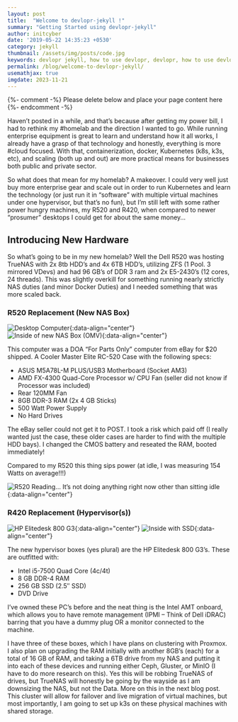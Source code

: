 ```yaml
---
layout: post
title:  "Welcome to devlopr-jekyll !"
summary: "Getting Started using devlopr-jekyll"
author: initcyber
date: '2019-05-22 14:35:23 +0530'
category: jekyll
thumbnail: /assets/img/posts/code.jpg
keywords: devlopr jekyll, how to use devlopr, devlopr, how to use devlopr-jekyll, devlopr-jekyll tutorial,best jekyll themes
permalink: /blog/welcome-to-devlopr-jekyll/
usemathjax: true
imgdate: 2023-11-21
---
```


{%- comment -%} Please delete below and place your page content here {%- endcomment -%}

Haven’t posted in a while, and that’s because after getting my power bill, I had to rethink my #homelab and the direction I wanted to go. While running enterprise equipment is great to learn and understand how it all works, I already have a grasp of that technology and honestly, everything is more #cloud focused. With that, containerization, docker, Kubernetes (k8s, k3s, etc), and scaling (both up and out) are more practical means for businesses both public and private sector.

So what does that mean for my homelab? A makeover. I could very well just buy more enterprise gear and scale out in order to run Kubernetes and learn the technology (or just run it in “software” with multiple virtual machines under one hypervisor, but that’s no fun), but I’m still left with some rather power hungry machines, my R520 and R420, when compared to newer “prosumer” desktops I could get for about the same money…

## Introducing New Hardware
So what’s going to be in my new homelab? Well the Dell R520 was hosting TrueNAS with 2x 8tb HDD’s and 4x 6TB HDD’s, utilizing ZFS (1 Pool. 3 mirrored VDevs) and had 96 GB’s of DDR 3 ram and 2x E5-2430’s (12 cores, 24 threads). This was slightly overkill for something running nearly strictly NAS duties (and minor Docker Duties) and I needed something that was more scaled back.
### R520 Replacement (New NAS Box)
![Desktop Computer](/assets/img/posts/{{page.imgdate}}/2.png){:data-align="center"}
![Inside of new NAS Box (OMV)](/assets/img/posts/{{page.imgdate}}/3.png){:data-align="center"}

This computer was a DOA “For Parts Only” computer from eBay for $20 shipped. A Cooler Master Elite RC-520 Case with the following specs:

- ASUS M5A78L-M PLUS/USB3 Motherboard (Socket AM3)
- AMD FX-4300 Quad-Core Processor w/ CPU Fan (seller did not know if Processor was included)
- Rear 120MM Fan
- 8GB DDR-3 RAM (2x 4 GB Sticks)
- 500 Watt Power Supply
- No Hard Drives

The eBay seller could not get it to POST. I took a risk which paid off (I really wanted just the case, these older cases are harder to find with the multiple HDD bays). I changed the CMOS battery and reseated the RAM, booted immediately!

Compared to my R520 this thing sips power (at idle, I was measuring 154 Watts on average!!!)

![R520 Reading… It’s not doing anything right now other than sitting idle](/assets/img/posts/{{page.imgdate}}/4.png){:data-align="center"}

### R420 Replacement (Hypervisor(s))
![HP Elitedesk 800 G3](/assets/img/posts/{{page.imgdate}}/5.png){:data-align="center"}
![Inside with SSD](/assets/img/posts/{{page.imgdate}}/6.png){:data-align="center"}

The new hypervisor boxes (yes plural) are the HP Elitedesk 800 G3’s. These are outfitted with:

- Intel i5-7500 Quad Core (4c/4t)
- 8 GB DDR-4 RAM
- 256 GB SSD (2.5″ SSD)
- DVD Drive

I’ve owned these PC’s before and the neat thing is the Intel AMT onboard, which allows you to have remote management (IPMI – Think of Dell iDRAC) barring that you have a dummy plug OR a monitor connected to the machine.

I have three of these boxes, which I have plans on clustering with Proxmox. I also plan on upgrading the RAM initially with another 8GB’s (each) for a total of 16 GB of RAM, and taking a 6TB drive from my NAS and putting it into each of these devices and running either Ceph, Gluster, or MinIO (I have to do more research on this). Yes this will be robbing TrueNAS of drives, but TrueNAS will honestly be going by the wayside as I am downsizing the NAS, but not the Data. More on this in the next blog post. This cluster will allow for failover and live migration of virtual machines, but most importantly, I am going to set up k3s on these physical machines with shared storage.
